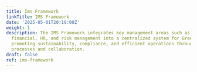 ```yaml
---
title: Ims Framework
linkTitle: IMS Framework
date: '2025-05-01T20:19:00Z'
weight: 1
description: The IMS Framework integrates key management areas such as quality, environmental,
  financial, HR, and risk management into a centralized system for Green Orbit Digital,
  promoting sustainability, compliance, and efficient operations through structured
  processes and collaboration.
draft: false
ref: ims-framework
---
```


